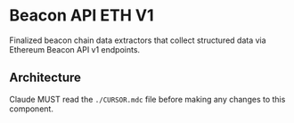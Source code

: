 # Beacon API ETH V1

Finalized beacon chain data extractors that collect structured data via Ethereum Beacon API v1 endpoints.

## Architecture  
Claude MUST read the `./CURSOR.mdc` file before making any changes to this component.